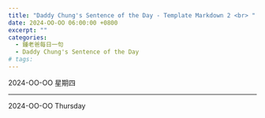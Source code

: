 ```yaml
---
title: "Daddy Chung's Sentence of the Day - Template Markdown 2 <br> "
date: 2024-OO-OO 06:00:00 +0800
excerpt: ""
categories:
  - 鍾老爸每日一句
  - Daddy Chung's Sentence of the Day
# tags:
---
```


2024-OO-OO 星期四

> 

---

2024-OO-OO Thursday

> 
